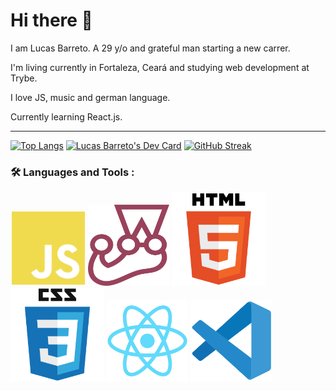 <!--  <div id="header" align="center">
  <img src="https://media.giphy.com/media/M9gbBd9nbDrOTu1Mqx/giphy.gif" width="100"/>
</div> -->

<h1>Hi there 👋</h1> 

<p>I am Lucas Barreto. A 29 y/o and grateful man starting a new carrer.</p>
<p>I'm living currently in Fortaleza, Ceará and studying web development at Trybe.</p>
<p>I love JS, music and german language.</p>
<p>Currently learning React.js.</p>
<hr>
 

<!--
**lucasbarreto92/lucasbarreto92** is a ✨ _special_ ✨ repository because its `README.md` (this file) appears on your GitHub profile.

Here are some ideas to get you started:

- 🔭 I’m currently working on ...
- 🌱 I’m currently learning ...
- 👯 I’m looking to collaborate on ...
- 🤔 I’m looking for help with ...
- 💬 Ask me about ...
- 📫 How to reach me: ...
- 😄 Pronouns: ...
- ⚡ Fun fact: ...
-->

 <!--
**lucasbarreto92/lucasbarreto92** is a ✨ _special_ ✨ repository because its `README.md` (this file) appears on your GitHub profile.

Here are some ideas to get you started:

- 🔭 I’m currently working on ...
- 🌱 I’m currently learning ...
- 👯 I’m looking to collaborate on ...
- 🤔 I’m looking for help with ...
- 💬 Ask me about ...
- 📫 How to reach me: ...
- 😄 Pronouns: ...
- ⚡ Fun fact: ...
-->
[![Top Langs](https://github-readme-stats.vercel.app/api/top-langs/?username=lucasbarreto92)](https://github.com/anuraghazra/github-readme-stats)
<a href="https://app.daily.dev/lucasBSCode" align="right"><img src="https://api.daily.dev/devcards/070c5a177f4249ebad9ee0307f933254.png?r=1x1" width="400" alt="Lucas Barreto's Dev Card"/></a>
[![GitHub Streak](http://github-readme-streak-stats.herokuapp.com?user=lucasbarreto92&theme=dark&background=000000)](https://git.io/streak-stats)

### :hammer_and_wrench: Languages and Tools :
<div display="grid">
  <img src="https://github.com/devicons/devicon/blob/master/icons/javascript/javascript-plain.svg" width="120px" height="120px">
  <img src="https://github.com/devicons/devicon/blob/master/icons/jest/jest-plain.svg" width="130px" height="130px">
  <img src="https://github.com/devicons/devicon/blob/master/icons/html5/html5-original-wordmark.svg" width="150px" height="150px">
  <img src="https://github.com/devicons/devicon/blob/master/icons/css3/css3-original-wordmark.svg" width="150px" height="150px">
  <img src="https://github.com/devicons/devicon/blob/master/icons/react/react-original.svg" width="130px" height="130px">
  <img src="https://github.com/devicons/devicon/blob/master/icons/vscode/vscode-original.svg" width="130px" height="130px">
</div>
